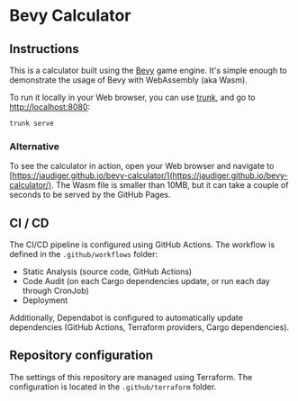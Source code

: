# Bevy Calculator

## Instructions

This is a calculator built using the [Bevy](https://bevy.org) game engine. It's simple enough to demonstrate the usage of Bevy with WebAssembly (aka Wasm).

To run it locally in your Web browser, you can use [trunk](https://trunkrs.dev), and go to [http://localhost:8080](http://localhost:8080):

```bash
trunk serve
```

### Alternative

To see the calculator in action, open your Web browser and navigate to [https://jaudiger.github.io/bevy-calculator/](https://jaudiger.github.io/bevy-calculator/). The Wasm file is smaller than 10MB, but it can take a couple of seconds to be served by the GitHub Pages.

## CI / CD

The CI/CD pipeline is configured using GitHub Actions. The workflow is defined in the `.github/workflows` folder:

- Static Analysis (source code, GitHub Actions)
- Code Audit (on each Cargo dependencies update, or run each day through CronJob)
- Deployment

Additionally, Dependabot is configured to automatically update dependencies (GitHub Actions, Terraform providers, Cargo dependencies).

## Repository configuration

The settings of this repository are managed using Terraform. The configuration is located in the `.github/terraform` folder.
